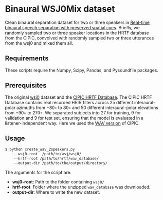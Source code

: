 # Binaural WSJ0Mix dataset

Clean binaural separation dataset for two or three speakers in [Real-time binaural speech separation with preserved spatial cues](https://ieeexplore.ieee.org/abstract/document/9053215). Briefly, we randomly sampled two or three speaker locations in the HRTF database from the CIPIC, convolved with randomly sampled two or three utterances from the wsj0 and mixed them all.
## Requirements

These scripts require the Numpy, Scipy, Pandas, and Pysoundfile packages.

## Prerequisites

The original [wsj0](https://catalog.ldc.upenn.edu/LDC93S6A/) dataset and the [CIPIC HRTF Database](https://www.ece.ucdavis.edu/cipic/spatial-sound/hrtf-data/). The CIPIC HRTF Database contains real recorded HRIR filters across 25 different interaural-polar azimuths from −80◦ to 80◦ and 50 different interaural-polar elevations from −90◦ to 270◦.  We separated subjects into 27 for training, 9 for validation and 9 for test set, ensuring that the model is evaluated in a listener-independent way. Here we used the [WAV version](https://ucdavis.app.box.com/s/046degs88ultkgevrud54cvvtq0ufz3p) of CIPIC.


## Usage

```sh
$ python create_wav_2speakers.py
    --wsj0-root  /path/to/wsj/wsj0/
    --hrtf-root /path/to/hrtf/wav_database/
    --output-dir /path/to/the/output/directory/
```
The arguments for the script are:
* **wsj0-root**:  Path to the folder containing `wsj0/`
* **hrtf-root**: Folder where the unzipped `wav_database` was downloaded.
* **output-dir**: Where to write the new dataset.